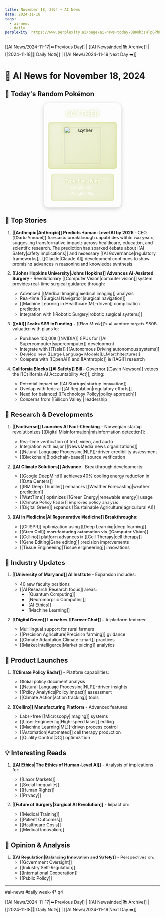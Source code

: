```yaml
---
title: November 18, 2024 • AI News
date: 2024-11-18
tags:
  - ai-news
  - daily
perplexity: https://www.perplexity.ai/page/ai-news-today-BBKwh3sHTpGPbFSSn6pOZw
---
```


[[AI News/2024-11-17|⬅️ Previous Day]] | [[AI News/index|📚 Archive]] | [[2024-11-18|📝 Daily Note]] | [[AI News/2024-11-19|Next Day ➡️]]

# 🤖 AI News for November 18, 2024

## 🎲 Today's Random Pokémon
<div style="
  width: 250px;
  margin-left: auto;
  margin-right: auto;
  text-align: center;
">
  <div id="pokemon-info" style="
    margin-bottom: 15px;
    background: linear-gradient(145deg, rgba(255,255,255,0.1) 0%, rgba(255,255,255,0.05) 100%);
    border-radius: 15px;
    padding: 20px;
    box-shadow: 0 4px 15px rgba(0,0,0,0.2), inset 0 0 30px rgba(255,255,255,0.05);
    border: 2px solid rgba(255,255,255,0.3);
    position: relative;
    overflow: hidden;
    animation: float 6s ease-in-out infinite;
  ">

<h2 style="margin: 0 0 15px 0; font-size: 1.5em; font-weight: bold; letter-spacing: 0.05em; text-shadow: 0 0 10px #A8B82088; color: #FFFFFF;">SCYTHER</h2>
<div style="background: linear-gradient(145deg, #A8B82022, #A8B82044); border-radius: 10px; padding: 15px; margin: 0 -10px 15px -10px; border: 1px solid #A8B82066; box-shadow: inset 0 0 20px #A8B82033; position: relative;">
  <img src="https://raw.githubusercontent.com/PokeAPI/sprites/master/sprites/pokemon/123.png" alt="scyther" width="120" height="120" style="display: block; margin: 0 auto; filter: drop-shadow(0 0 8px #A8B82077);">
</div>
<div style="background: linear-gradient(135deg, #A8B82022, #A8B82033); border-radius: 8px; padding: 10px; margin-top: 10px; border: 1px solid #A8B82044; box-shadow: inset 0 0 15px #A8B82022;">
  <p style="margin: 5px 0; font-weight: bold; color: rgba(255,255,255,0.95); text-shadow: 0 0 5px #A8B82088;">Type: bug, flying</p>
  <p style="margin: 5px 0; font-size: 0.9em; color: rgba(255,255,255,0.9);">Height: 1.5m</p>
  <p style="margin: 5px 0; font-size: 0.9em; color: rgba(255,255,255,0.9);">Weight: 56kg</p>
</div>
  </div>
</div>

## 📰 Top Stories

1. **[[Anthropic|Anthropic]] Predicts Human-Level AI by 2026** - CEO [[Dario Amodei]] forecasts breakthrough capabilities within two years, suggesting transformative impacts across healthcare, education, and scientific research. The prediction has sparked debate about [[AI Safety|safety implications]] and necessary [[AI Governance|regulatory frameworks]]. [[Claude|Claude AI]] development continues to show promising advances in reasoning and knowledge synthesis.

2. **[[Johns Hopkins University|Johns Hopkins]] Advances AI-Assisted Surgery** - Revolutionary [[Computer Vision|computer vision]] system provides real-time surgical guidance through:
   - Advanced [[Medical Imaging|medical imaging]] analysis
   - Real-time [[Surgical Navigation|surgical navigation]]
   - [[Machine Learning in Healthcare|ML-driven]] complication prediction
   - Integration with [[Robotic Surgery|robotic surgical systems]]

3. **[[xAI]] Seeks $6B in Funding** - [[Elon Musk]]'s AI venture targets $50B valuation with plans to:
   - Purchase 100,000 [[NVIDIA]] GPUs for [[AI Supercomputer|supercomputer]] development
   - Integrate with [[Tesla]] [[Autonomous Driving|autonomous systems]]
   - Develop new [[Large Language Models|LLM architectures]]
   - Compete with [[OpenAI]] and [[Anthropic]] in [[AGI]] research

4. **California Blocks [[AI Safety]] Bill** - Governor [[Gavin Newsom]] vetoes the [[California AI Accountability Act]], citing:
   - Potential impact on [[AI Startups|startup innovation]]
   - Overlap with federal [[AI Regulation|regulatory efforts]]
   - Need for balanced [[Technology Policy|policy approach]]
   - Concerns from [[Silicon Valley]] leadership

## 🔬 Research & Developments

1. **[[Factiverse]] Launches AI Fact-Checking** - Norwegian startup revolutionizes [[Digital Misinformation|misinformation detection]]:
   - Real-time verification of text, video, and audio
   - Integration with major [[News Media|news organizations]]
   - [[Natural Language Processing|NLP]]-driven credibility assessment
   - [[Blockchain|Blockchain-based]] source verification

2. **[[AI Climate Solutions]] Advance** - Breakthrough developments:
   - [[Google DeepMind]] achieves 40% cooling energy reduction in [[Data Centers]]
   - [[IBM Deep Thunder]] enhances [[Weather Forecasting|weather prediction]]
   - [[WattTime]] optimizes [[Green Energy|renewable energy]] usage
   - [[Climate Policy Radar]] improves policy analysis
   - [[Digital Green]] expands [[Sustainable Agriculture|agricultural AI]]

3. **[[AI in Medicine|AI Regenerative Medicine]] Breakthroughs**:
   - [[CRISPR]] optimization using [[Deep Learning|deep learning]]
   - [[Stem Cell]] manufacturing automation via [[Computer Vision]]
   - [[Cellino]] platform advances in [[Cell Therapy|cell therapy]]
   - [[Gene Editing|Gene editing]] precision improvements
   - [[Tissue Engineering|Tissue engineering]] innovations

## 💼 Industry Updates

1. **[[University of Maryland]] AI Institute** - Expansion includes:
   - 40 new faculty positions
   - [[AI Research|Research focus]] areas:
     - [[Quantum Computing]]
     - [[Neuromorphic Computing]]
     - [[AI Ethics]]
     - [[Machine Learning]]

2. **[[Digital Green]] Launches [[Farmer.Chat]]** - AI platform features:
   - Multilingual support for rural farmers
   - [[Precision Agriculture|Precision farming]] guidance
   - [[Climate Adaptation|Climate-smart]] practices
   - [[Market Intelligence|Market pricing]] analytics

## 🎯 Product Launches

1. **[[Climate Policy Radar]]** - Platform capabilities:
   - Global policy document analysis
   - [[Natural Language Processing|NLP]]-driven insights
   - [[Policy Analytics|Policy impact]] assessment
   - [[Climate Action|Action tracking]] tools

2. **[[Cellino]] Manufacturing Platform** - Advanced features:
   - Label-free [[Microscopy|imaging]] systems
   - [[Laser Engineering|High-speed laser]] editing
   - [[Machine Learning|ML]]-driven process control
   - [[Automation|Automated]] cell therapy production
   - [[Quality Control|QC]] optimization

## 💡 Interesting Reads

1. **[[AI Ethics|The Ethics of Human-Level AI]]** - Analysis of implications for:
   - [[Labor Markets]]
   - [[Social Inequality]]
   - [[Human Rights]]
   - [[Privacy]]

2. **[[Future of Surgery|Surgical AI Revolution]]** - Impact on:
   - [[Medical Training]]
   - [[Patient Outcomes]]
   - [[Healthcare Costs]]
   - [[Medical Innovation]]

## 🤔 Opinion & Analysis

1. **[[AI Regulation|Balancing Innovation and Safety]]** - Perspectives on:
   - [[Government Oversight]]
   - [[Industry Self-Regulation]]
   - [[International Cooperation]]
   - [[Public Policy]]

---

#ai-news #daily week-47 q4

[[AI News/2024-11-17|⬅️ Previous Day]] | [[AI News/index|📚 Archive]] | [[2024-11-18|📝 Daily Note]] | [[AI News/2024-11-19|Next Day ➡️]]